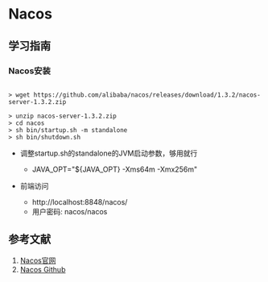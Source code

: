 # Nacos

## 学习指南

### Nacos安装

``` shell

> wget https://github.com/alibaba/nacos/releases/download/1.3.2/nacos-server-1.3.2.zip

> unzip nacos-server-1.3.2.zip
> cd nacos
> sh bin/startup.sh -m standalone
> sh bin/shutdown.sh

```

* 调整startup.sh的standalone的JVM启动参数，够用就行
  * JAVA_OPT="${JAVA_OPT} -Xms64m -Xmx256m"

* 前端访问
  * http://localhost:8848/nacos/
  * 用户密码: nacos/nacos

## 参考文献

1. [Nacos官网](https://nacos.io/)
2. [Nacos Github](https://github.com/alibaba/nacos)
